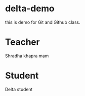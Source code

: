 # delta-demo
this is demo for Git and Github class.

# Teacher
Shradha khapra mam

# Student
Delta student

